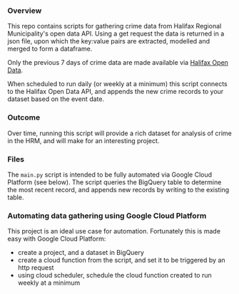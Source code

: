 ### Overview

This repo contains scripts for gathering crime data from Halifax Regional Municipality's open data API. Using a get request the data is returned in a json file, upon which the key:value pairs are extracted, modelled and merged to form a dataframe. 

Only the previous 7 days of crime data are made available via [Halifax Open Data](http://catalogue-hrm.opendata.arcgis.com/).

When scheduled to run daily (or weekly at a minimum) this script connects to the Halifax Open Data API, and appends the new crime records to your dataset based on the event date. 

### Outcome

Over time, running this script will provide a rich dataset for analysis of crime in the HRM, and will make for an interesting project. 

### Files

The `main.py` script is intended to be fully automated via Google Cloud Platform (see below). The script queries the BigQuery table to determine the most recent record, and appends new records by writing to the existing table.

### Automating data gathering using Google Cloud Platform

This project is an ideal use case for automation. Fortunately this is made easy with Google Cloud Platform:

- create a project, and a dataset in BigQuery
- create a cloud function from the script, and set it to be triggered by an http request
- using cloud scheduler, schedule the cloud function created to run weekly at a minimum




 
